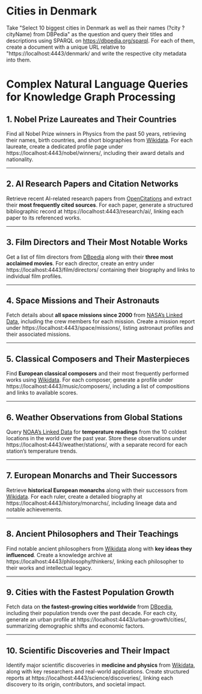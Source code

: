 # Cities in Denmark

Take "Select 10 biggest cities in Denmark as well as their names (?city ?cityName) from DBPedia" as the question and query their titles and descriptions using SPARQL on https://dbpedia.org/sparql. For each of them, create a document with a unique URL relative to "https://localhost:4443/denmark/ and write the respective city metadata into them.

# Complex Natural Language Queries for Knowledge Graph Processing  

## 1. Nobel Prize Laureates and Their Countries  
Find all Nobel Prize winners in Physics from the past 50 years, retrieving their names, birth countries, and short biographies from [Wikidata](https://query.wikidata.org/). For each laureate, create a dedicated profile page under https://localhost:4443/nobel/winners/, including their award details and nationality.  

---

## 2. AI Research Papers and Citation Networks  
Retrieve recent AI-related research papers from [OpenCitations](https://opencitations.net/sparql) and extract their **most frequently cited sources**. For each paper, generate a structured bibliographic record at https://localhost:4443/research/ai/, linking each paper to its referenced works.  

---

## 3. Film Directors and Their Most Notable Works  
Get a list of film directors from [DBpedia](https://dbpedia.org/sparql) along with their **three most acclaimed movies**. For each director, create an entry under https://localhost:4443/film/directors/ containing their biography and links to individual film profiles.  

---

## 4. Space Missions and Their Astronauts  
Fetch details about **all space missions since 2000** from [NASA’s Linked Data](https://data.nasa.gov/sparql), including the crew members for each mission. Create a mission report under https://localhost:4443/space/missions/, listing astronaut profiles and their associated missions.  

---

## 5. Classical Composers and Their Masterpieces  
Find **European classical composers** and their most frequently performed works using [Wikidata](https://query.wikidata.org/). For each composer, generate a profile under https://localhost:4443/music/composers/, including a list of compositions and links to available scores.  

---

## 6. Weather Observations from Global Stations  
Query [NOAA’s Linked Data](https://data.noaa.gov/) for **temperature readings** from the 10 coldest locations in the world over the past year. Store these observations under https://localhost:4443/weather/stations/, with a separate record for each station’s temperature trends.  

---

## 7. European Monarchs and Their Successors  
Retrieve **historical European monarchs** along with their successors from [Wikidata](https://query.wikidata.org/). For each ruler, create a detailed biography at https://localhost:4443/history/monarchs/, including lineage data and notable achievements.  

---

## 8. Ancient Philosophers and Their Teachings  
Find notable ancient philosophers from [Wikidata](https://query.wikidata.org/) along with **key ideas they influenced**. Create a knowledge archive at https://localhost:4443/philosophy/thinkers/, linking each philosopher to their works and intellectual legacy.  

---

## 9. Cities with the Fastest Population Growth  
Fetch data on **the fastest-growing cities worldwide** from [DBpedia](https://dbpedia.org/sparql), including their population trends over the past decade. For each city, generate an urban profile at https://localhost:4443/urban-growth/cities/, summarizing demographic shifts and economic factors.  

---

## 10. Scientific Discoveries and Their Impact  
Identify major scientific discoveries in **medicine and physics** from [Wikidata](https://query.wikidata.org/), along with key researchers and real-world applications. Create structured reports at https://localhost:4443/science/discoveries/, linking each discovery to its origin, contributors, and societal impact.  
